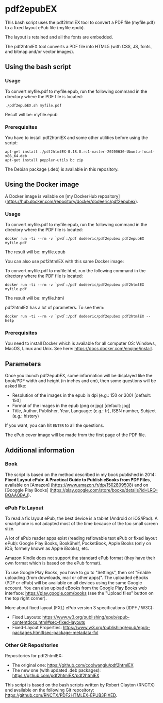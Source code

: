 # pdf2epubEX

This bash script uses the pdf2htmlEX tool to convert a PDF file (myfile.pdf) to a fixed layout ePub file (myfile.epub).

The layout is retained and all the fonts are embedded.

The pdf2htmlEX tool converts a PDF file into HTML5 (with CSS, JS, fonts, and bitmap and/or vector images).

## Using the bash script

### Usage

To convert myfile.pdf to myfile.epub, run the following command in the directory where the PDF file is located:

```
./pdf2epubEX.sh myfile.pdf
```

Result will be: myfile.epub

### Prerequisites

You have to install pdf2htmlEX and some other utilities before using the script:

```
apt-get install ./pdf2htmlEX-0.18.8.rc1-master-20200630-Ubuntu-focal-x86_64.deb
apt-get install poppler-utils bc zip
```

The Debian package (.deb) is available in this repository.

## Using the Docker image

A Docker image is vailable on [my DockerHub repository] (https://hub.docker.com/repository/docker/dodeeric/pdf2epubex).

### Usage

To convert myfile.pdf to myfile.epub, run the following command in the directory where the PDF file is located:

```
docker run -ti --rm -v `pwd`:/pdf dodeeric/pdf2epubex pdf2epubEX myfile.pdf
```

The result will be: myfile.epub

You can also use pdf2htmlEX with this same Docker image:

To convert myfile.pdf to myfile.html, run the following command in the directory where the PDF file is located:

```
docker run -ti --rm -v `pwd`:/pdf dodeeric/pdf2epubex pdf2htmlEX myfile.pdf
```

The result will be: myfile.html

pdf2htmlEX has a lot of parameters. To see them:

```
docker run -ti --rm -v `pwd`:/pdf dodeeric/pdf2epubex pdf2htmlEX --help
```

### Prerequisites

You need to install Docker which is available for all computer OS: Windows, MacOS, Linux and Unix. See here: https://docs.docker.com/engine/install.

## Parameters

Once you launch pdf2epubEX, some information will be displayed like the book/PDF width and height (in inches and cm), then some questions will be asked like:

- Resolution of the images in the epub in dpi (e.g.: 150 or 300) [default: 150]
- Format of the images in the epub (png or jpg) [default: jpg]
- Title, Author, Publisher, Year, Language: (e.g.: fr), ISBN number, Subject (e.g.: history)

If you want, you can hit `ENTER` to all the questions.

The ePub cover image will be made from the first page of the PDF file.

## Additional information

### Book

The script is based on the method described in my book published in 2014: **Fixed Layout ePub: A Practical Guide to Publish eBooks from PDF Files**, available on [Amazon] (https://www.amazon.fr/dp/1502809508) and on [Googgle Play Books] (https://play.google.com/store/books/details?id=LRQ-BQAAQBAJ).

### ePub Fix Layout

To read a fix layout ePub, the best device is a tablet (Android or iOS/iPad). A smartphone is not adapted most of the time because of the too small screen size.

A lot of ePub reader apps exist (reading reflowable text ePub or fixed layout ePub): Google Play Books, BookShelf, PocketBook, Apple Books (only on iOS; formely known as Apple iBooks), etc. 

Amazon Kindle does not support the standard ePub format (they have their own format which is based on the ePub format).

To use Google Play Books, you have to go to "Settings", then set "Enable uploading (from downloads, mail or other apps)". The uploaded eBooks (PDF or ePub) will be available on all devices using the same Google account. You can also upload eBooks from the Google Play Books web interface: https://play.google.com/books (see the "Upload files" button on the top right corner).
 
More about fixed layout (FXL) ePub version 3 specifications (IDPF / W3C):

- Fixed Layouts: https://www.w3.org/publishing/epub/epub-contentdocs.html#sec-fixed-layouts
- Fixed-Layout Properties: https://www.w3.org/publishing/epub/epub-packages.html#sec-package-metadata-fxl

### Other Git Repositories

Repositories for pdf2htmlEX:

- The original one: https://github.com/coolwanglu/pdf2htmlEX
- The new one (with updated .deb packages): https://github.com/pdf2htmlEX/pdf2htmlEX

This script is based on the bash scripts written by Robert Clayton (RNCTX) and available on the following Git repository: https://github.com/RNCTX/PDF2HTMLEX-EPUB3FIXED.

